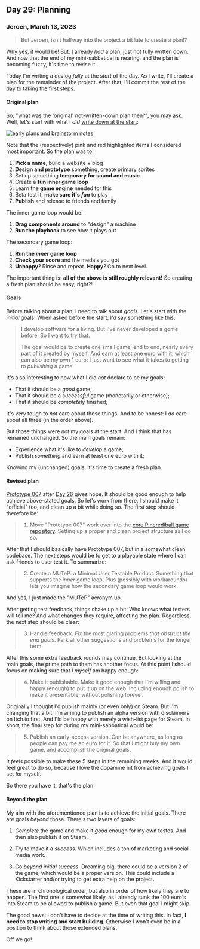 ## Day 29: Planning

### **Jeroen**, March 13, 2023

> But Jeroen, isn't halfway into the project a bit late to create a plan!?

Why yes, it would be!
But: I already _had_ a plan, just not fully written down.
And now that the end of my mini-sabbatical is nearing, and the plan is becoming fuzzy, it's time to revise it.

Today I'm writing a devlog _fully_ at the _start_ of the day.
As I write, I'll create a plan for the remainder of the project.
After that, I'll commit the rest of the day to taking the first steps.

#### Original plan

So, "what was the 'original' not-written-down plan then?", you may ask.
Well, let's start with what I _did_ [write down at the start](#post-2023-02-16):

[![early plans and brainstorm notes](/img/v2023-02-14a-tipm-design-and-brainstorm.png)](/img/v2023-02-14a-tipm-design-and-brainstorm.png)

Note that the (respectively) pink and red highlighted items I considered most important.
So the plan was to:

1. **Pick a name**, build a website + blog
2. **Design and prototype** something, create primary sprites
3. Set up something **temporary for sound and music**
4. Create a **fun inner game loop**
5. Learn the **game engine** needed for this
6. Beta test it, **make sure it's _fun_** to play
7. **Publish** and release to friends and family

The inner game loop would be:

1. **Drag components around** to "design" a machine
2. **Run the playbook** to see how it plays out

The secondary game loop:

1. **Run the _inner_ game loop**
2. **Check your score** and the medals you got
3. **Unhappy**? Rinse and repeat. **Happy**? Go to next level.

The important thing is: **all of the above is still roughly relevant!**
So creating a fresh plan should be easy, right?!

#### Goals

Before talking about a plan, I need to talk about _goals_.
Let's start with the _initial_ goals.
When asked before the start, I'd say something like this:

> I develop software for a living.
> But I've never developed a _game_ before.
> So I want to try that.
>
> The goal would be to create one small game, end to end, nearly every part of it created by myself.
> And earn at least one euro with it, which can also be my own 1 euro: I just want to see what it takes to getting to _publishing_ a game.

It's also interesting to now what I did _not_ declare to be my goals:

- That it should be a _good_ game;
- That it should be a _successful_ game (monetarily or otherwise);
- That it should be _completely_ finished;

It's _very_ tough to _not_ care about those things.
And to be honest: I _do_ care about all three (in the order above).

But those things were _not_ my goals at the start.
And I think that has remained unchanged.
So the main goals remain:

- Experience what it's like to _develop_ a game;
- Publish _something_ and earn at least one euro with it;

Knowing my (unchanged) goals, it's time to create a fresh plan.

#### Revised plan

[Prototype 007](https://github.com/pincrediball/prototype-007) after [Day 26](#post-2023-03-10) gives hope.
It should be good enough to help achieve above-stated goals.
So let's work from there.
I should make it "official" too, and clean up a bit while doing so.
The first step should therefore be:

<!-- markdownlint-disable MD029 -->

> 1. Move "Prototype 007" work over into the [core Pincrediball game repository](https://github.com/pincrediball/pincrediball).
>    Setting up a proper and clean project structure as I do so.

After that I should basically have Prototype 007, but in a somewhat clean codebase.
The next steps would be to get to a playable state where I can ask friends to user test it.
To summarize:

> 2. Create a MUTeP: a Minimal User Testable Product.
>    Something that supports the _inner_ game loop.
>    Plus (possibly with workarounds) lets you imagine how the secondary game loop would work.

And yes, I just made the "MUTeP" acronym up.

After getting test feedback, things shake up a bit.
Who knows what testers will tell me?
And what changes they require, affecting the plan.
Regardless, the next step should be clear:

> 3. Handle feedback.
>    Fix the most glaring problems _that obstruct the end goals_.
>    Park all other suggestions and problems for the longer term.

After this some extra feedback rounds may continue.
But looking at the main goals, the prime path to them has another focus.
At this point I should focus on making sure that _I myself_ am happy enough:

> 4. Make it publishable.
>    Make it good enough that I'm willing and happy (enough) to put it up on the web.
>    Including enough polish to make it presentable, without polishing forever.

Originally I thought I'd publish mainly (or even only) on Steam.
But I'm changing that a bit.
I'm aiming to publish an alpha version with disclaimers on Itch.io first.
And I'ld be happy with merely a wish-list page for Steam.
In short, the final step for during my mini-sabbatical would be:

> 5. Publish an early-access version.
>    Can be anywhere, as long as people can pay me an euro for it.
>    So that I might buy my own game, and accomplish the original goals.

It _feels_ possible to make these 5 steps in the remaining weeks.
And it would feel great to do so, because I love the dopamine hit from achieving goals I set for myself.

So there you have it, that's the plan!

<!-- markdownlint-enable MD029 -->

#### Beyond the plan

My aim with the aforementioned plan is to achieve the initial goals.
There are goals _beyond_ those.
There's two layers of goals:

1. _Complete_ the game and make it _good_ enough for my own tastes.
   And then also publish it on Steam.

2. Try to make it a _success_.
   Which includes a ton of marketing and social media work.

3. Go _beyond initial success_.
   Dreaming big, there could be a version 2 of the game, which would be a proper version.
   This could include a Kickstarter and/or trying to get extra help on the project.

These are in chronological order, but also in order of how likely they are to happen.
The first one is somewhat likely, as I already sunk the 100 euro's into Steam to be allowed to publish a game.
But even that goal I might skip.

The good news: I don't have to decide at the time of writing this.
In fact, **I need to stop writing and start building**.
Otherwise I won't even be in a position to think about those extended plans.

Off we go!
